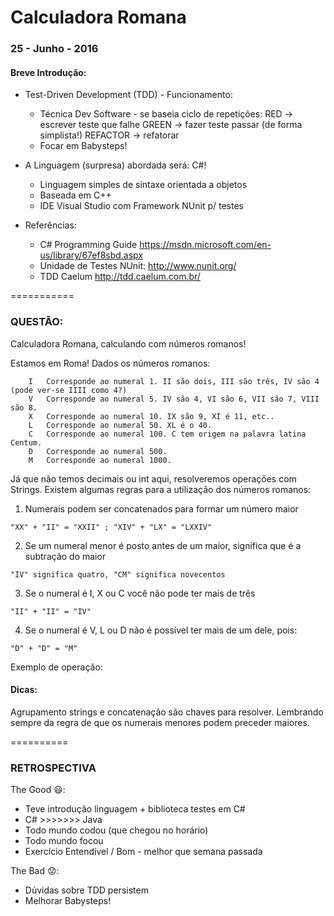 Calculadora Romana
================

### 25 - Junho - 2016

#### Breve Introdução:

- Test-Driven Development (TDD) - Funcionamento:
	- Técnica Dev Software - se baseia ciclo de repetições:
	  RED 	 		-> escrever teste que falhe
	  GREEN	 		-> fazer teste passar (de forma simplista!)
	  REFACTOR 		-> refatorar
	- Focar em Babysteps!


- A Linguagem (surpresa) abordada será: C#!
	- Linguagem simples de sintaxe orientada a objetos
	- Baseada em C++
	- IDE Visual Studio com Framework NUnit p/ testes

- Referências:
	- C# Programming Guide
		https://msdn.microsoft.com/en-us/library/67ef8sbd.aspx
	- Unidade de Testes NUnit:
		http://www.nunit.org/
	- TDD Caelum
		http://tdd.caelum.com.br/

===========
### QUESTÃO:

Calculadora Romana, calculando com números romanos!

Estamos em Roma! Dados os números romanos:

```
	I	Corresponde ao numeral 1. II são dois, III são três, IV são 4 (pode ver-se IIII como 4?)
	V	Corresponde ao numeral 5. IV são 4, VI são 6, VII são 7, VIII são 8.
	X	Corresponde ao numeral 10. IX são 9, XI é 11, etc..
	L	Corresponde ao numeral 50. XL é o 40.
	C	Corresponde ao numeral 100. C tem origem na palavra latina Centum.
	D	Corresponde ao numeral 500.
	M   Corresponde ao numeral 1000.
```
Já que não temos decimais ou int aqui, resolveremos operações com Strings.
Existem algumas regras para a utilização dos números romanos:

1. Numerais podem ser concatenados para formar um número maior

```
"XX" + "II" = "XXII" ; "XIV" + "LX" = "LXXIV"
```

2. Se um numeral menor é posto antes de um maior, significa que é a subtração do maior

```
"IV" significa quatro, "CM" significa novecentos
```

3. Se o numeral é I, X ou C você não pode ter mais de três

```
"II" + "II" = "IV"
```

4. Se o numeral é V, L ou D não é possível ter mais de um dele, pois:

```
"D" + "D" = "M"
```

Exemplo de operação: 


#### Dicas:

Agrupamento strings e concatenação são chaves para resolver. Lembrando sempre da regra de que os numerais menores podem
preceder maiores.


==========
### RETROSPECTIVA

The Good :smiley::
- Teve introdução linguagem + biblioteca testes em C#
- C# >>>>>>> Java
- Todo mundo codou (que chegou no horário)
- Todo mundo focou
- Exercício Entendível / Bom - melhor que semana passada

The Bad :worried::
- Dúvidas sobre TDD persistem
- Melhorar Babysteps!

